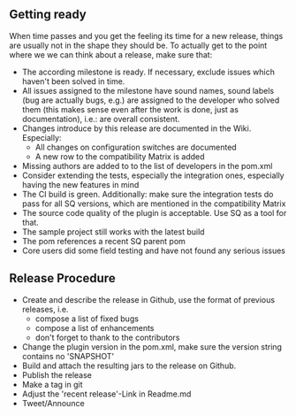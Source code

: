 ## Getting ready

When time passes and you get the feeling its time for a new release,
things are usually not in the shape they should be. To actually get to
the point where we we can think about a release, make sure that:

* The according milestone is ready. If necessary, exclude issues which
  haven't been solved in time.
* All issues assigned to the milestone have sound names, sound labels
  (bug are actually bugs, e.g.)  are assigned to the developer who
  solved them (this makes sense even after the work is done, just as
  documentation), i.e.: are overall consistent.
* Changes introduce by this release are documented in the Wiki. Especially:
  * All changes on configuration switches are documented
  * A new row to the compatibility Matrix is added
* Missing authors are added to to the list of developers in the pom.xml
* Consider extending the tests, especially the integration ones,
  especially having the new features in mind
* The CI build is green. Additionally: make sure the integration tests
  do pass for all SQ versions, which are mentioned in the
  compatibility Matrix
* The source code quality of the plugin is acceptable. Use
  SQ as a tool for that.
* The sample project still works with the latest build
* The pom references a recent SQ parent pom
* Core users did some field testing and have not found any
  serious issues

## Release Procedure
* Create and describe the release in Github, use the format of
  previous releases, i.e.
  * compose a list of fixed bugs
  * compose a list of enhancements
  * don't forget to thank to the contributors
* Change the plugin version in the pom.xml, make sure the version
  string contains no 'SNAPSHOT'
* Build and attach the resulting jars to the release on Github.
* Publish the release
* Make a tag in git
* Adjust the 'recent release'-Link in Readme.md
* Tweet/Announce
